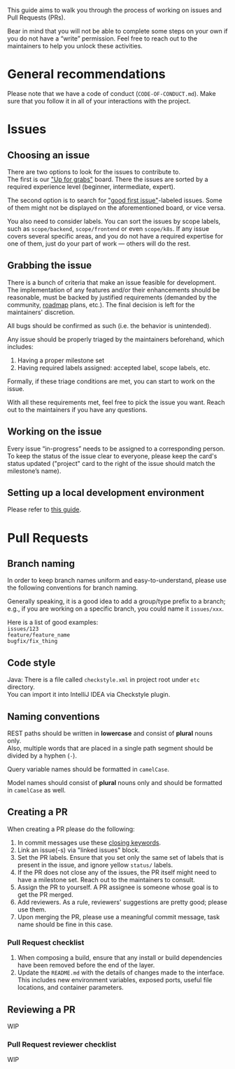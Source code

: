 This guide aims to walk you through the process of working on issues and Pull Requests (PRs).

Bear in mind that you will not be able to complete some steps on your own if you do not have a “write” permission. Feel free to reach out to the maintainers to help you unlock these activities.

# General recommendations

Please note that we have a code of conduct (`CODE-OF-CONDUCT.md`). Make sure that you follow it in all of your interactions with the project.

# Issues

## Choosing an issue

There are two options to look for the issues to contribute to. <br/>
The first is our ["Up for grabs"](https://github.com/provectus/kafka-ui/projects/11) board. There the issues are sorted by a required experience level (beginner, intermediate, expert).

The second option is to search for ["good first issue"](https://github.com/provectus/kafka-ui/issues?q=is%3Aissue+is%3Aopen+label%3A%22good+first+issue%22)-labeled issues. Some of them might not be displayed on the aforementioned board, or vice versa.

You also need to consider labels. You can sort the issues by scope labels, such as `scope/backend`, `scope/frontend` or even `scope/k8s`. If any issue covers several specific areas, and you do not have a required expertise for one of them, just do your part of work — others will do the rest.

## Grabbing the issue

There is a bunch of criteria that make an issue feasible for development. <br/>
The implementation of any features and/or their enhancements should be reasonable, must be backed by justified requirements (demanded by the community, [roadmap](documentation/project/ROADMAP.md) plans, etc.). The final decision is left for the maintainers' discretion.

All bugs should be confirmed as such (i.e. the behavior is unintended).

Any issue should be properly triaged by the maintainers beforehand, which includes:
1. Having a proper milestone set
2. Having required labels assigned: accepted label, scope labels, etc.

Formally, if these triage conditions are met, you can start to work on the issue.

With all these requirements met, feel free to pick the issue you want. Reach out to the maintainers if you have any questions.

## Working on the issue

Every issue “in-progress” needs to be assigned to a corresponding person.
To keep the status of the issue clear to everyone, please keep the card's status updated ("project" card to the right of the issue should match the milestone’s name).

## Setting up a local development environment

Please refer to [this guide](documentation/project/contributing/README.md).

# Pull Requests

## Branch naming

In order to keep branch names uniform and easy-to-understand, please use the following conventions for branch naming.

Generally speaking, it is a good idea to add a group/type prefix to a branch; e.g.,
if you are working on a specific branch, you could name it `issues/xxx`.

Here is a list of good examples:<br/>
`issues/123`<br/>
`feature/feature_name`<br/>
`bugfix/fix_thing`<br/>

## Code style

Java: There is a file called `checkstyle.xml` in project root under `etc` directory.<br/>
You can import it into IntelliJ IDEA via Checkstyle plugin.

## Naming conventions

REST paths should be written in **lowercase** and consist of **plural** nouns only.<br/>
Also, multiple words that are placed in a single path segment should be divided by a hyphen (`-`).<br/>

Query variable names should be formatted in `camelCase`.

Model names should consist of **plural** nouns only and should be formatted in `camelCase` as well.

## Creating a PR

When creating a PR please do the following:
1. In commit messages use these [closing keywords](https://docs.github.com/en/issues/tracking-your-work-with-issues/linking-a-pull-request-to-an-issue#linking-a-pull-request-to-an-issue-using-a-keyword).
2. Link an issue(-s) via "linked issues" block.
3. Set the PR labels. Ensure that you set only the same set of labels that is present in the issue, and ignore yellow `status/` labels.
4. If the PR does not close any of the issues, the PR itself might need to have a milestone set. Reach out to the maintainers to consult.
5. Assign the PR to yourself. A PR assignee is someone whose goal is to get the PR merged.
6. Add reviewers. As a rule, reviewers' suggestions are pretty good; please use them.
7. Upon merging the PR, please use a meaningful commit message, task name should be fine in this case.

### Pull Request checklist

1. When composing a build, ensure that any install or build dependencies have been removed before the end of the layer.
2. Update the `README.md` with the details of changes made to the interface. This includes new environment variables, 
exposed ports, useful file locations, and container parameters.

## Reviewing a PR

WIP

### Pull Request reviewer checklist

WIP
